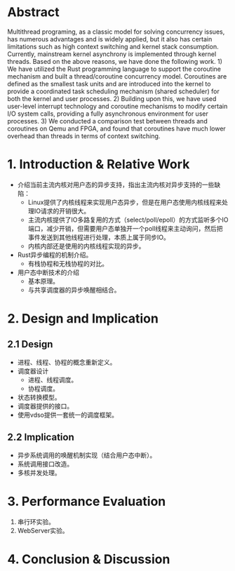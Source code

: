 
# Abstract

Multithread programing, as a classic model for solving concurrency issues, has numerous advantages and is widely applied, but it also has certain limitations such as high context switching and kernel stack consumption. Currently, mainstream kernel asynchrony is implemented through kernel threads. Based on the above reasons, we have done the following work. 1) We have utilized the Rust programming language to support the coroutine mechanism and built a thread/coroutine concurrency model. Coroutines are defined as the smallest task units and are introduced into the kernel to provide a coordinated task scheduling mechanism (shared scheduler) for both the kernel and user processes.  2) Building upon this, we have used user-level interrupt technology and coroutine mechanisms to modify certain I/O system calls, providing a fully asynchronous environment for user processes. 3) We conducted a comparison test between threads and coroutines on Qemu and FPGA, and found that coroutines have much lower overhead than threads in terms of context switching.


# 1. Introduction & Relative Work

- 介绍当前主流内核对用户态的异步支持，指出主流内核对异步支持的一些缺陷：
	- Linux提供了内核线程来实现用户态异步，但是在用户态使用内核线程来处理IO请求的开销很大。
	- 主流内核提供了IO多路复用的方式（select/poll/epoll）的方式监听多个IO端口，减少开销，但需要用户态单独开一个poll线程来主动询问，然后把事件发送到其他线程进行处理，本质上属于同步IO。
	- 内核内部还是使用的内核线程实现的异步。
- Rust异步编程的机制介绍。
	- 有栈协程和无栈协程的对比。
- 用户态中断技术的介绍
	- 基本原理。
	- 与共享调度器的异步唤醒相结合。


# 2. Design and Implication

## 2.1 Design

- 进程、线程、协程的概念重新定义。
- 调度器设计
	- 进程、线程调度。
	- 协程调度。
- 状态转换模型。
- 调度器提供的接口。
- 使用vdso提供一套统一的调度框架。
## 2.2  Implication

- 异步系统调用的唤醒机制实现（结合用户态中断）。
- 系统调用接口改造。
- 多核并发处理。

# 3. Performance Evaluation
1. 串行环实验。
2. WebServer实验。

# 4. Conclusion & Discussion